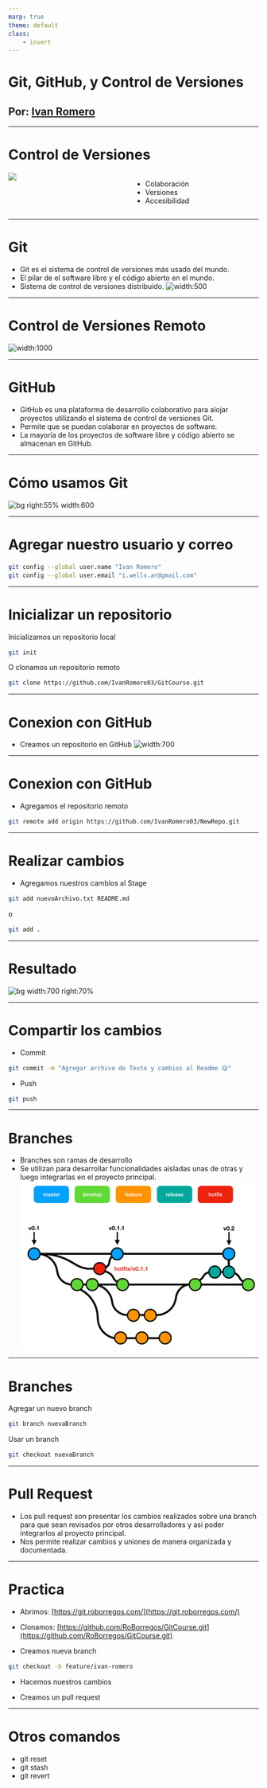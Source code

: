 ```yaml
---
marp: true
theme: default
class:
    - invert
---
```


# Git, GitHub, y Control de Versiones
## Por: [Ivan Romero](https://portafolio-ivanromero03.vercel.app/)


---

# Control de Versiones
<div style="display: flex; height:min-screen;">
<img src="images/collaborative.gif" width="50%"/>
<ul>
    <li>Colaboración</li>
    <li>Versiones</li>
    <li>Accesibilidad</li>
</ul>
</div>

---

# Git
- Git es el sistema de control de versiones más usado del mundo.
- El pilar de el software libre y el código abierto en el mundo.
- Sistema de control de versiones distribuido.
![width:500](images/git.png)

---

# Control de Versiones Remoto

![width:1000](images/sourceControl.png)

---

# GitHub
- GitHub es una plataforma de desarrollo colaborativo para alojar proyectos utilizando el sistema de control de versiones Git.
- Permite que se puedan colaborar en proyectos de software.
- La mayoría de los proyectos de software libre y código abierto se almacenan en GitHub.


---

# Cómo usamos Git

![bg right:55% width:600](images/workflow.png?text=B)

---

# Agregar nuestro usuario y correo
```bash
git config --global user.name "Ivan Romero"
git config --global user.email "i.wells.ar@gmail.com"
```

---

# Inicializar un repositorio
Inicializamos un repositorio local
```bash
git init
```
O clonamos un repositorio remoto
```bash
git clone https://github.com/IvanRomero03/GitCourse.git
```

---

# Conexion con GitHub
- Creamos un repositorio en GitHub
![width:700](images/create-new-repo.gif?text=B)

---
# Conexion con GitHub
- Agregamos el repositorio remoto
```bash
git remote add origin https://github.com/IvanRomero03/NewRepo.git
```

---

# Realizar cambios
- Agregamos nuestros cambios al Stage
```bash
git add nuevoArchivo.txt README.md
```
o
```bash
git add .
```

---
# Resultado
![bg width:700 right:70%](images/status.jpg)

---

# Compartir los cambios

- Commit
```bash
git commit -m "Agregar archivo de Texto y cambios al Readme 😋"
```
- Push
```bash
git push 
```

---

# Branches
- Branches son ramas de desarrollo
- Se utilizan para desarrollar funcionalidades aisladas unas de otras y luego integrarlas en el proyecto principal.
![width:500](images/branches.png)
---
# Branches
Agregar un nuevo branch
```bash
git branch nuevaBranch
```
Usar un branch
```bash
git checkout nuevaBranch
```

---

# Pull Request

- Los pull request son presentar los cambios realizados sobre una branch para que sean revisados por otros desarrolladores y así poder integrarlos al proyecto principal.
- Nos permite realizar cambios y uniones de manera organizada y documentada.

---

# Practica

- Abrimos: [https://git.roborregos.com/](https://git.roborregos.com/)

- Clonamos: [https://github.com/RoBorregos/GitCourse.git](https://github.com/RoBorregos/GitCourse.git)


- Creamos nueva branch
```bash
git checkout -b feature/ivan-romero
```

- Hacemos nuestros cambios

- Creamos un pull request

---

# Otros comandos
- git reset
- git stash
- git revert